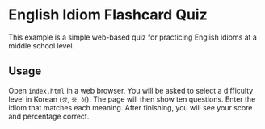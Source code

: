 # English Idiom Flashcard Quiz

This example is a simple web-based quiz for practicing English idioms at a middle school level.

## Usage

Open `index.html` in a web browser. You will be asked to select a difficulty level in Korean (`상`, `중`, `하`). The page will then show ten questions. Enter the idiom that matches each meaning. After finishing, you will see your score and percentage correct.


